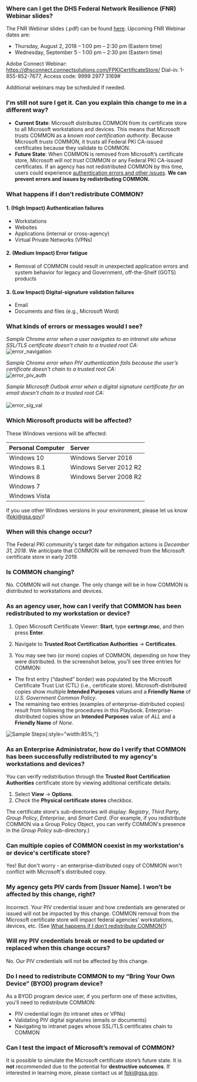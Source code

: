 <br>

### Where can I get the DHS Federal Network Resilience (FNR) Webinar slides?
The FNR Webinar slides (.pdf) can be found <a target="_blank" href="{{site.baseurl}}/docs/FPKI_Trust_Removal_-_FNR_Webinar_07182018.pdf">here</a>. Upcoming FNR Webinar dates are:
* Thursday, August 2, 2018 – 1:00 pm – 2:30 pm (Eastern time)
* Wednesday, September 5 - 1:00 pm – 2:30 pm (Eastern time)

Adobe Connect Webinar:
https://dhsconnect.connectsolutions.com/FPKICertificateStore/
Dial-in:  1-855-852-7677, Access code: 9999 2977 3169#

Additional webinars may be scheduled if needed.

### I'm still not sure I get it. Can you explain this change to me in a different way?
- **Current State**: Microsoft distributes COMMON from its certificate store to all Microsoft workstations and devices. This means that Microsoft *trusts* COMMON as a *known root certification authority*. Because Microsoft *trusts* COMMON, it trusts all Federal PKI CA-issued certificates because they validate to COMMON.
- **Future State**: When COMMON is removed from Microsoft’s certificate store, Microsoft *will not trust* COMMON or any Federal PKI CA-issued certificates. If an agency has not redistributed COMMON by this time, users could experience [authentication errors and other issues](#what-happens-if-i-dont-redistribute-common). **We can prevent errors and issues by redistributing COMMON.**


### What happens if I don’t redistribute COMMON?

#### 1. (High Impact) Authentication failures
- Workstations 
- Websites  
- Applications (internal or cross-agency)
- Virtual Private Networks (VPNs)

#### 2. (Medium Impact) Error fatigue
- Removal of COMMON could result in unexpected application errors and system behavior for legacy and Government, off-the-Shelf (GOTS) products

#### 3. (Low Impact) Digital-signature validation failures
- Email
- Documents and files (e.g., Microsoft Word)


### What kinds of errors or messages would I see?

*Sample Chrome error when a user navigates to an intranet site whose SSL/TLS certificate doesn't chain to a trusted root CA:*
     <br>
     ![error_navigation]({{site.baseurl}}/img/error_navigation.png)

*Sample Chrome error when PIV authentication fails because the user’s certificate doesn't chain to a trusted root CA:*
     <br>
     ![error_piv_auth]({{site.baseurl}}/img/error_piv_auth.png)

*Sample Microsoft Outlook error when a digital signature certificate for an email doesn't chain to a trusted root CA:*
     <br>
     <br>
     ![error_sig_val]({{site.baseurl}}/img/error_sig_val.png)

### Which Microsoft products will be affected?
These Windows versions will be affected:

| **Personal Computer** |  **Server** | 
| :-------- |  :-------- | 
| Windows 10  | Windows Server 2016 |
| Windows 8.1   | Windows Server 2012 R2 |
| Windows 8   | Windows Server 2008 R2 |
| Windows 7   | |
| Windows Vista   | | 

If you use other Windows versions in your environment, please let us know (fpki@gsa.gov)!

### When will this change occur?

The Federal PKI community's target date for mitigation actions is *December 31, 2018*.  We anticipate that COMMON will be removed from the Microsoft certificate store in early 2019.

### Is COMMON changing?

No. COMMON will not change. The only change will be in how COMMON is distributed to workstations and devices.


### As an agency user, how can I verify that COMMON has been redistributed to my workstation or device?

1. Open Microsoft Certificate Viewer:  **Start**, type **certmgr.msc**, and then press **Enter**.

2. Navigate to **Trusted Root Certification Authorities** -> **Certificates**. 

3. You may see two (or more) copies of COMMON, depending on how they were distributed. In the screenshot below, you'll see three entries for COMMON:
- The first entry (“dashed” border) was populated by the Microsoft Certificate Trust List (CTL) (i.e., certificate store). Microsoft-distributed copies show multiple **Intended Purposes** values and a **Friendly Name** of *U.S. Government Common Policy*.
- The remaining two entries (examples of enterprise-distributed copies) result from following the procedures in this Playbook. Enterprise-distributed copies show an **Intended Purposes** value of *ALL* and a **Friendly Name** of *None*.

![Sample Steps]({{site.baseurl}}/img/verify_trust.png){:style="width:85%;"}

### As an Enterprise Administrator, how do I verify that COMMON has been successfully redistributed to my agency's workstations and devices?

You can verify redistribution through the **Trusted Root Certification Authorities** certificate store by viewing additional certificate details:  

1. Select **View** -> **Options**.
2. *Check* the **Physical certificate stores** checkbox. 

The certificate store's sub-directories will display: *Registry*, *Third Party*, *Group Policy*, *Enterprise*, and *Smart Card*. (For example, if you redistribute COMMON via a Group Policy Object, you can verify COMMON's presence in the *Group Policy* sub-directory.) 

### Can multiple copies of COMMON coexist in my workstation's or device's certificate store?

Yes! But don't worry - an enterprise-distributed copy of COMMON won't conflict with Microsoft's distributed copy. 


### My agency gets PIV cards from [Issuer Name]. I won’t be affected by this change, right?

Incorrect. Your PIV credential issuer and how credentials are generated or issued will not be impacted by this change. COMMON removal from the Microsoft certificate store will impact federal agencies' workstations, devices, etc. (See [What happens if I don’t redistribute COMMON?](#what-happens-if-i-dont-redistribute-common))   

### Will my PIV credentials break or need to be updated or replaced when this change occurs?

No. Our PIV credentials will *not* be affected by this change. 

### Do I need to redistribute COMMON to my “Bring Your Own Device” (BYOD) program device?

As a BYOD program device user, if you perform one of these activities, you'll need to redistribute COMMON:
- PIV credential login (to intranet sites or VPNs) 
- Validating PIV digital signatures (emails or documents)
- Navigating to intranet pages whose SSL/TLS certificates chain to COMMON


### Can I test the impact of Microsoft’s removal of COMMON?

It is possible to simulate the Microsoft certificate store’s future state.  It is **not** recommended due to the potential for **destructive outcomes**. If interested in learning more, please contact us at fpki@gsa.gov.
